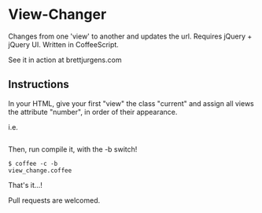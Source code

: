 View-Changer
============

Changes from one 'view' to another and updates the url. Requires jQuery + jQuery UI. Written in CoffeeScript.

See it in action at brettjurgens.com

Instructions
------------
In your HTML, give your first "view" the class "current" and assign all views the attribute "number", in order of their appearance.

i.e.
	<pre><code><div class="current" number="1"></code></pre>

Then, run compile it, with the -b switch!
	<pre><code>$ coffee -c -b view_change.coffee</code></pre>

That's it...!

Pull requests are welcomed.